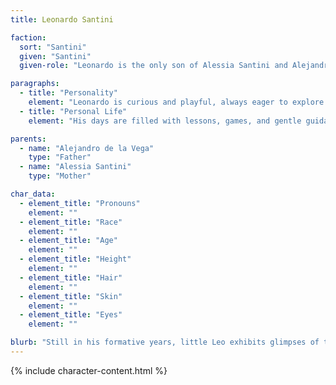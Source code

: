 ```yaml
---
title: Leonardo Santini

faction:
  sort: "Santini"
  given: "Santini"
  given-role: "Leonardo is the only son of Alessia Santini and Alejandro de la Vega. Still in his formative years, little Leo exhibits glimpses of the typical Santini charisma that will shape his future role in the family. With his grandmother's legacy and his mother's aspirations guiding his path, his future is surely bright."

paragraphs:
  - title: "Personality"
    element: "Leonardo is curious and playful, always eager to explore and laugh. He already shows a natural warmth that draws others toward him, even if only in small, childlike ways."
  - title: "Personal Life"
    element: "His days are filled with lessons, games, and gentle guidance from his parents. His father instills discipline and kindness through stories of the Open Hand, while his mother encourages him to carry the charm of the Santini name."

parents:
  - name: "Alejandro de la Vega"
    type: "Father"
  - name: "Alessia Santini"
    type: "Mother"

char_data:
  - element_title: "Pronouns"
    element: ""
  - element_title: "Race"
    element: ""
  - element_title: "Age"
    element: ""
  - element_title: "Height"
    element: ""
  - element_title: "Hair"
    element: ""
  - element_title: "Skin"
    element: ""
  - element_title: "Eyes"
    element: ""

blurb: "Still in his formative years, little Leo exhibits glimpses of the typical Santini charisma that will shape his future role in the family. With his grandmother's legacy and his mother's aspirations guiding his path, his future is surely bright."
---
```


{% include character-content.html %}